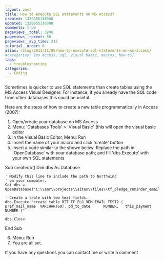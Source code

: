 ```yaml
---
layout: post
title: How to execute SQL statements on MS Access?
created: 1320855136000
updated: 1320855136000
comments: true
pageviews__total: 3986
pageviews__recent: 60
pageviews__avg_time: 212
tutorial__order: 0
alias: /blog/2011/11/09/how-to-execute-sql-statements-on-ms-access/
#categories: [ms access, sql, visual basic, macros, how-to]
tags:
  - troubleshooting
categories:
  - Coding
---
```

Sometimes is quicker to use SQL statements than create tables using the MS Access Visual Designer. For instance, if you already have the SQL code from other databases this could be useful.
<!--More-->

Here are the steps of how to create a new table programmatically in Access (2007):

1. Open/create your database on MS Access
2. Menu: 'Databases Tools' > 'Visual Basic' (this will open the visual basic editor
3. in the Visual Basic Editor, Menu: Run
4. Insert the name of your macro and click 'create' button
5. Insert a code similar to the shown below. Replace the path in 'OpenDatabase' with your database path; and fill 'dbs.Execute' with your own SQL statements



Sub createdb()
    Dim dbs As Database

    ' Modify this line to include the path to Northwind
    ' on your computer.
    Set dbs = OpenDatabase("C:\\amr\\projects\\sites\\files\\tf_pledge_reminder_email.accdb")

    ' Create a table with two text fields.
    dbs.Execute "create table RIT_TF_PLG_REM_EMAIL_TEST2 (   pref_mail_name  VARCHAR(60), pd_to_date      NUMBER,   this_payment    NUMBER )"

    dbs.Close
End Sub

6. Menu: Run
7. You are all set.

If you have any questions you can contact me or write a comment
